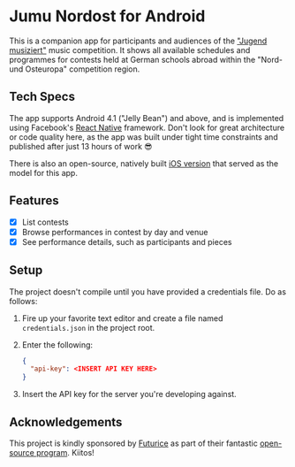 Jumu Nordost for Android
========================

This is a companion app for participants and audiences of the ["Jugend musiziert"][jugend-musiziert] music competition. It shows all available schedules and programmes for contests held at German schools abroad within the "Nord- und Osteuropa" competition region.

[jugend-musiziert]: https://en.wikipedia.org/wiki/Jugend_musiziert

Tech Specs
----------

The app supports Android 4.1 ("Jelly Bean") and above, and is implemented using Facebook's [React Native][react-native] framework. Don't look for great architecture or code quality here, as the app was built under tight time constraints and published after just 13 hours of work :sunglasses:

There is also an open-source, natively built [iOS version][jumu-nordost-ios] that served as the model for this app.

[react-native]: https://facebook.github.io/react-native/
[jumu-nordost-ios]: https://github.com/richeterre/jumu-nordost-ios

Features
--------

* [x] List contests
* [x] Browse performances in contest by day and venue
* [x] See performance details, such as participants and pieces

Setup
-----

The project doesn't compile until you have provided a credentials file. Do as follows:

1. Fire up your favorite text editor and create a file named `credentials.json` in the project root.
1. Enter the following:

    ```json
    {
      "api-key": <INSERT API KEY HERE>
    }
    ```

1. Insert the API key for the server you're developing against.

Acknowledgements
----------------

This project is kindly sponsored by [Futurice][futurice] as part of their fantastic [open-source program][spice-program]. Kiitos!

[futurice]: http://futurice.com/
[spice-program]: http://www.spiceprogram.org/
